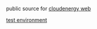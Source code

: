 public source for [cloudenergy web](https://www.cloudenergy.me)

[test environment](https://pre.cloudenergy.me)
